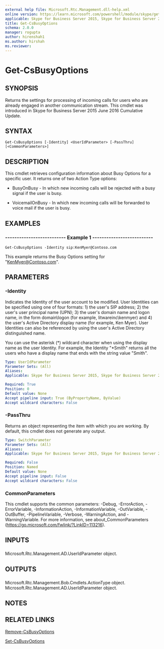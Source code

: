 ```yaml
---
external help file: Microsoft.Rtc.Management.dll-help.xml
online version: https://learn.microsoft.com/powershell/module/skype/get-csbusyoptions
applicable: Skype for Business Server 2015, Skype for Business Server 2019
title: Get-CsBusyOptions
schema: 2.0.0
manager: rogupta
author: hirenshah1
ms.author: hirshah
ms.reviewer:
---
```


# Get-CsBusyOptions

## SYNOPSIS
Returns the settings for processing of incoming calls for users who are already engaged in another communication stream. This cmdlet was introduced in Skype for Business Server 2015 June 2016 Cumulative Update.

## SYNTAX

```
Get-CsBusyOptions [-Identity] <UserIdParameter> [-PassThru] [<CommonParameters>]
```

## DESCRIPTION
This cmdlet retrieves configuration information about Busy Options for a specific user. It returns one of two Action Type options:

* BusyOnBusy - In which new incoming calls will be rejected with a busy signal if the user is busy.

* VoicemailOnBusy - In which new incoming calls will be forwarded to voice mail if the user is busy.


## EXAMPLES

### -------------------------- Example 1 --------------------------
```
Get-CsBusyOptions -Identity sip:KenMyer@Contoso.com
```

This example returns the Busy Options setting for "KenMyer@Contoso.com".


## PARAMETERS

### -Identity
Indicates the Identity of the user account to be modified. User Identities can be specified using one of four formats: 1) the user's SIP address; 2) the user's user principal name (UPN); 3) the user's domain name and logon name, in the form domain\logon (for example, litwareinc\kenmyer) and 4) the user's Active Directory display name (for example, Ken Myer). User Identities can also be referenced by using the user's Active Directory distinguished name.

You can use the asterisk (*) wildcard character when using the display name as the user Identity. For example, the Identity "*Smith" returns all the users who have a display name that ends with the string value "Smith".

```yaml
Type: UserIdParameter
Parameter Sets: (All)
Aliases: 
Applicable: Skype for Business Server 2015, Skype for Business Server 2019

Required: True
Position: 0
Default value: None
Accept pipeline input: True (ByPropertyName, ByValue)
Accept wildcard characters: False
```

### -PassThru
Returns an object representing the item with which you are working. By default, this cmdlet does not generate any output.

```yaml
Type: SwitchParameter
Parameter Sets: (All)
Aliases: 
Applicable: Skype for Business Server 2015, Skype for Business Server 2019

Required: False
Position: Named
Default value: None
Accept pipeline input: False
Accept wildcard characters: False
```

### CommonParameters
This cmdlet supports the common parameters: -Debug, -ErrorAction, -ErrorVariable, -InformationAction, -InformationVariable, -OutVariable, -OutBuffer, -PipelineVariable, -Verbose, -WarningAction, and -WarningVariable. For more information, see about_CommonParameters (https://go.microsoft.com/fwlink/?LinkID=113216).


## INPUTS

### 
Microsoft.Rtc.Management.AD.UserIdParameter object.


## OUTPUTS

### 
Microsoft.Rtc.Management.Bob.Cmdlets.ActionType object.
Microsoft.Rtc.Management.AD.UserIdParameter object.


## NOTES


## RELATED LINKS
[Remove-CsBusyOptions](https://learn.microsoft.com/powershell/module/skype/remove-csbusyoptions?view=skype-ps)

[Set-CsBusyOptions](https://learn.microsoft.com/powershell/module/skype/set-csbusyoptions?view=skype-ps)
